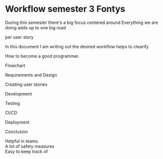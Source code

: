 # Workflow semester 3 Fontys

During this semester there's a big focus centered around 
Everything we are doing adds up to one big road

per user story

In this document I am writing out the desired workflow
helps to clearify 

How to become a good programmer.

Flowchart


Requirements and Design

Creating user stories

Development

Testing

CI/CD

Deployment

Conclusion

Helpful in teams  
A lot of safety measures  
Easy to keep track of  
